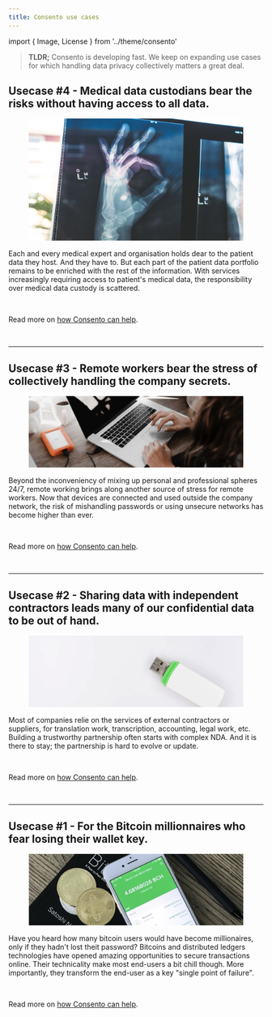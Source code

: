 ```yaml
---
title: Consento use cases
---
```

import { Image, License } from '../theme/consento'

> **TLDR;** Consento is developing fast. We keep on expanding use cases for which handling data privacy collectively matters a great deal.


## Usecase #4 - Medical data custodians bear the risks without having access to all data.

<figure className="kg-card kg-image-card kg-card-hascaption">
  <img src="/img/external/unsplash/Owen-Beard-DK8jXx1B-1c-unsplash-CUT.jpg" style={{ width: '100%' }} alt="OK sign shot in a X-ray machine. (photo credit @owenbeard)" />
</figure>

Each and every medical expert and organisation holds dear to the patient data they host. And they have to. But each part of the patient data portfolio remains to be enriched with the rest of the information. With services increasingly requiring access to patient's medical data, the responsibility over medical data custody is scattered. 

<br/>

Read more on [how Consento can help](/blog/medical-data-custody-for-all).

<br/>

---

## Usecase #3 - Remote workers bear the stress of collectively handling the company secrets.

<figure className="kg-card kg-image-card kg-card-hascaption">
  <img src="/img/external/unsplash/andrewtneel_ute2XAFQU2I_cut.jpg" style={{ width: '100%' }} alt="Remote working and accessing confidential company data increase the risks of data leak. (photo credit @andrewtneel)" />
</figure>

<p>Beyond the inconveniency of mixing up personal and professional spheres 24/7, remote working brings along another source of stress for remote workers. Now that devices are connected and used outside the company network, the risk of mishandling passwords or using unsecure networks has become higher than ever. </p>

<br/>

Read more on [how Consento can help](/blog/consento-brings-data-security-to-remote-workplace-management).

<br/>

---

## Usecase #2 - Sharing data with independent contractors leads many of our confidential data to be out of hand.


<figure className="kg-card kg-image-card kg-card-hascaption">
  <img src="/img/external/unsplash/markuswinkler_gLdJnQFcIXE_cut.jpg" style={{ width: '100%' }} alt="Sharing confidential files with suppliers means losing control and making others responsible for your data." />
</figure>

Most of companies relie on the services of external contractors or suppliers, for translation work, transcription, accounting, legal work, etc. Building a trustworthy partnership often starts with complex NDA. And it is there to stay; the partnership is hard to evolve or update. 

<br/>

Read more on [how Consento can help](/blog/consento-makes-file-transfer-safe).

<br/>


---


## Usecase #1 - For the Bitcoin millionnaires who fear losing their wallet key.

<figure className="kg-card kg-image-card kg-card-hascaption">
  <img src="/img/external/unsplash/davidshares_4_41-79dHvE_cut.jpg" style={{ width: '100%' }} alt="Crypto technologies make end-users the single point of failure." />
</figure>

Have you heard how many bitcoin users would have become millionaires, only if they hadn't lost theit password? 
Bitcoins and distributed ledgers technologies have opened amazing opportunities to secure transactions online. Their technicality make most end-users a bit chill though. More importantly, they transform the end-user as a key "single point of failure". 

<br/>

Read more on [how Consento can help](/blog/consento-secure-your-crypto-wallet).


<License license="CC-BY-NC-SA" author="marc" year="2021" />
